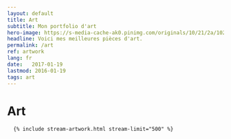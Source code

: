 ```yaml
---
layout: default
title: Art
subtitle: Mon portfolio d'art
hero-image: https://s-media-cache-ak0.pinimg.com/originals/10/21/2a/10212a15e3e139cad2071895224818da.jpg
headline: Voici mes meilleures pièces d'art.
permalink: /art
ref: artwork
lang: fr
date:   2017-01-19
lastmod: 2016-01-19
tags: art
---
```

<div class="page-feed">
<h1>Art</h1>
      
      {% include stream-artwork.html stream-limit="500" %}
      
</div>
